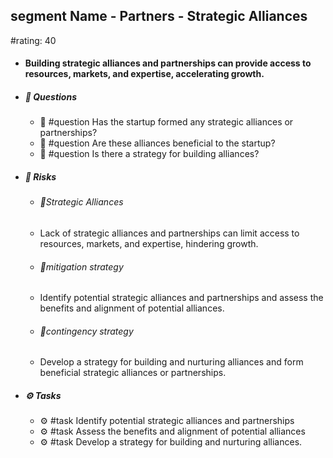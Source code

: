 ## segment Name - Partners - Strategic Alliances
#rating: 40
- #### Building strategic alliances and partnerships can provide access to resources, markets, and expertise, accelerating growth.
- ##### 💭 Questions
  - 💭 #question Has the startup formed any strategic alliances or partnerships?
  - 💭 #question Are these alliances beneficial to the startup?
  - 💭 #question Is there a strategy for building alliances?
- ##### 🚨 Risks
  - ###### 🚨Strategic Alliances
  - Lack of strategic alliances and partnerships can limit access to resources, markets, and expertise, hindering growth.
  - ###### 🚨mitigation strategy
  - Identify potential strategic alliances and partnerships and assess the benefits and alignment of potential alliances.
  - ###### 🚨contingency strategy
  - Develop a strategy for building and nurturing alliances and form beneficial strategic alliances or partnerships.
- ##### ⚙️ Tasks
  - ⚙️ #task Identify potential strategic alliances and partnerships
  - ⚙️ #task  Assess the benefits and alignment of potential alliances
  - ⚙️ #task  Develop a strategy for building and nurturing alliances.


